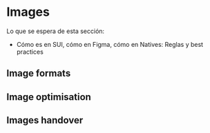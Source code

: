# Images

Lo que se espera de esta sección:
- Cómo es en SUI, cómo en Figma, cómo en Natives: Reglas y best practices

## Image formats

## Image optimisation

## Images handover
